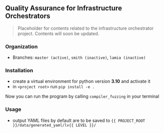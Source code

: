 ## Quality Assurance for Infrastructure Orchestrators 

> Placeholder for contents related to the infrastructure orchestrator project. Contents will soon be updated. 

### Organization

- Branches: `master (active)`, `smith (inactive)`, `lamia (inactive)`

### Installation
* create a virtual environment for python version **3.10** and activate it
* in `<project root>` run `pip install -e .` 

Now you can run the program by calling `compiler_fuzzing` in your terminal

### Usage
* output YAML files by default are to be saved to `{{ PROJECT_ROOT }}/data/generated_yaml/lv{{ LEVEL }}/`

